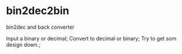 # bin2dec2bin
 bin2dec and back converter

 Input a binary or decimal;
 Convert to decimal or binary;
 Try to get som design down.;
 

